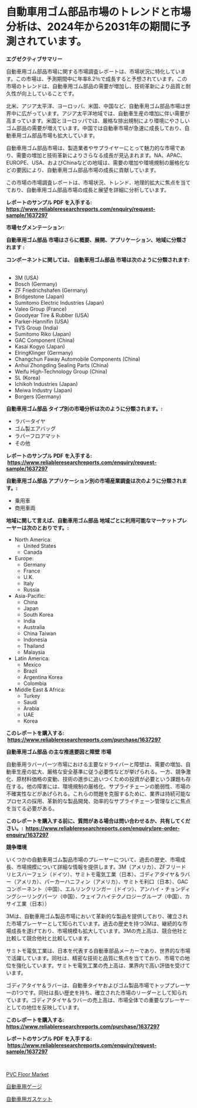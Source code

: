 <p><h1>自動車用ゴム部品市場のトレンドと市場分析は、2024年から2031年の期間に予測されています。</h1></p><p><strong>エグゼクティブサマリー</strong></p>
<p><p>自動車用ゴム部品市場に関する市場調査レポートは、市場状況に特化しています。この市場は、予測期間中に年率8.2％で成長すると予想されています。この市場のトレンドは、自動車用ゴム部品の需要が増加し、技術革新により品質と耐久性が向上していることです。</p><p>北米、アジア太平洋、ヨーロッパ、米国、中国など、自動車用ゴム部品市場は世界中に広がっています。アジア太平洋地域では、自動車生産の増加に伴い需要が高まっています。米国とヨーロッパでは、厳格な排出規制により環境にやさしいゴム部品の需要が増えています。中国では自動車市場が急速に成長しており、自動車用ゴム部品市場も拡大しています。</p><p>自動車用ゴム部品市場は、製造業者やサプライヤーにとって魅力的な市場であり、需要の増加と技術革新によりさらなる成長が見込まれます。NA、APAC、EUROPE、USA、およびChinaなどの地域は、需要の増加や環境規制の厳格化などの要因により、自動車用ゴム部品市場の成長に貢献しています。</p><p>この市場の市場調査レポートは、市場状況、トレンド、地理的拡大に焦点を当てており、自動車用ゴム部品市場の成長と展望を詳細に分析しています。</p></p>
<p><strong>レポートのサンプル PDF を入手する: <a href="https://www.reliableresearchreports.com/enquiry/request-sample/1637297">https://www.reliableresearchreports.com/enquiry/request-sample/1637297</a></strong></p>
<p><strong>市場セグメンテーション:</strong></p>
<p><strong> 自動車用ゴム部品 市場はさらに概要、展開、アプリケーション、地域に分類されます :</strong></p>
<p><strong>コンポーネントに関しては、 自動車用ゴム部品 市場は次のように分類されます: &nbsp;</strong></p>
<p><ul><li>3M (USA)</li><li>Bosch (Germany)</li><li>ZF Friedrichshafen (Germany)</li><li>Bridgestone (Japan)</li><li>Sumitomo Electric Industries (Japan)</li><li>Valeo Group (France)</li><li>Goodyear Tire & Rubber (USA)</li><li>Parker-Hannifin (USA)</li><li>TVS Group (India)</li><li>Sumitomo Riko (Japan)</li><li>GAC Component (China)</li><li>Kasai Kogyo (Japan)</li><li>ElringKlinger (Germany)</li><li>Changchun Faway Automobile Components (China)</li><li>Anhui Zhongding Sealing Parts (China)</li><li>Weifu High-Technology Group (China)</li><li>SL (Korea)</li><li>Ichikoh Industries (Japan)</li><li>Meiwa Industry (Japan)</li><li>Borgers (Germany)</li></ul></p>
<p><strong> 自動車用ゴム部品 タイプ別の市場分析は次のように分類されます。:</strong></p>
<p><ul><li>ラバータイヤ</li><li>ゴム製エアバッグ</li><li>ラバーフロアマット</li><li>その他</li></ul></p>
<p><strong>レポートのサンプル PDF を入手する: &nbsp;<a href="https://www.reliableresearchreports.com/enquiry/request-sample/1637297">https://www.reliableresearchreports.com/enquiry/request-sample/1637297</a></strong></p>
<p><strong> 自動車用ゴム部品 アプリケーション別の市場産業調査は次のように分類されます。:</strong></p>
<p><ul><li>乗用車</li><li>商用車両</li></ul></p>
<p><strong>地域に関して言えば、自動車用ゴム部品 地域ごとに利用可能なマーケットプレーヤーは次のとおりです。:</strong></p>
<p><ul>
    <li>
        North America:
        <ul>
            <li>United States</li>
            <li>Canada</li>
        </ul>
    </li>
    <li>
        Europe:
        <ul>
            <li>Germany</li>
            <li>France</li>
            <li>U.K.</li>
            <li>Italy</li>
            <li>Russia</li>
        </ul>
    </li>
    <li>
        Asia-Pacific:
        <ul>
            <li>China</li>
            <li>Japan</li>
            <li>South Korea</li>
            <li>India</li>
            <li>Australia</li>
            <li>China Taiwan</li>
            <li>Indonesia</li>
            <li>Thailand</li>
            <li>Malaysia</li>
        </ul>
    </li>
    <li>
        Latin America:
        <ul>
            <li>Mexico</li>
            <li>Brazil</li>
            <li>Argentina Korea</li>
            <li>Colombia</li>
        </ul>
    </li>
    <li>
        Middle East & Africa:
        <ul>
            <li>Turkey</li>
            <li>Saudi</li>
            <li>Arabia</li>
            <li>UAE</li>
            <li>Korea</li>
        </ul>
    </li>
    </ul></p>
<p><strong>このレポートを購入する: &nbsp;<a href="https://www.reliableresearchreports.com/purchase/1637297">https://www.reliableresearchreports.com/purchase/1637297</a></strong></p>
<p><strong>自動車用ゴム部品 の主な推進要因と障壁 市場</strong></p>
<p><p>自動車用ラバーパーツ市場における主要なドライバーと障壁は、需要の増加、自動車生産の拡大、厳格な安全基準に従う必要性などが挙げられる。一方、競争激化、原材料価格の変動、技術の進歩に追いつくための投資が必要という課題も存在する。他の障害には、環境規制の厳格化、サプライチェーンの脆弱性、市場の不確実性などがあげられる。これらの問題を克服するために、業界は持続可能なプロセスの採用、革新的な製品開発、効率的なサプライチェーン管理などに焦点を当てる必要がある。</p></p>
<p><strong>このレポートを購入する前に、質問がある場合は問い合わせるか、共有してください。:&nbsp; <a href="https://www.reliableresearchreports.com/enquiry/pre-order-enquiry/1637297">https://www.reliableresearchreports.com/enquiry/pre-order-enquiry/1637297</a></strong></p>
<p><strong>競争環境</strong></p>
<p><p>いくつかの自動車用ゴム製品市場のプレーヤーについて、過去の歴史、市場成長、市場規模について詳細な情報を提供します。3M（アメリカ）、ZFフリードリヒスハーフェン（ドイツ）、サミトモ電気工業（日本）、ゴディアタイヤ＆ラバー（アメリカ）、パーカーハニフィン（アメリカ）、サミトモ利口（日本）、GACコンポーネント（中国）、エルリンクリンガー（ドイツ）、アンハイ・チョンディングシーリングパーツ（中国）、ウェイフハイテクノロジーグループ（中国）、カサイ工業（日本））</p><p>3Mは、自動車用ゴム製品市場において革新的な製品を提供しており、確立された市場プレーヤーとして知られています。過去の歴史を持つ3Mは、継続的な市場成長を遂げており、市場規模も拡大しています。3Mの売上高は、競合他社と比較して競合他社と比較しています。</p><p>サミトモ電気工業は、日本を代表する自動車部品メーカーであり、世界的な市場で活躍しています。同社は、精密な技術と品質に焦点を当てており、市場での地位を強化しています。サミトモ電気工業の売上高は、業界内で高い評価を受けています。</p><p>ゴディアタイヤ＆ラバーは、自動車タイヤおよびゴム製品市場でトッププレーヤーの1つです。同社は長い歴史を持ち、確立された市場のリーダーとして知られています。ゴディアタイヤ＆ラバーの売上高は、市場全体での重要なプレーヤーとしての地位を反映しています。</p></p>
<p><strong>このレポートを購入する: &nbsp; <a href="https://www.reliableresearchreports.com/purchase/1637297">https://www.reliableresearchreports.com/purchase/1637297</a></strong></p>
<p><strong>レポートのサンプル PDF を入手する: &nbsp;<a href="https://www.reliableresearchreports.com/enquiry/request-sample/1637297">https://www.reliableresearchreports.com/enquiry/request-sample/1637297</a></strong><strong></strong></p>
<p>&nbsp;</p>
<p><p><a href="https://crocus-run-b5a.notion.site/PVC-Floor-Market-Size-Share-Trends-Analysis-Report-By-Application-Regional-Outlook-Competitive--7db479285b9a4f94b6dc5110b4cce5a9">PVC Floor Market</a></p><p><a href="https://github.com/RodHoppe07/Market-Research-Report-List-1/blob/main/47216078033.md">自動車用ゲージ</a></p><p><a href="https://github.com/laurenreichert/Market-Research-Report-List-1/blob/main/44889918032.md">自動車用ガスケット</a></p></p>